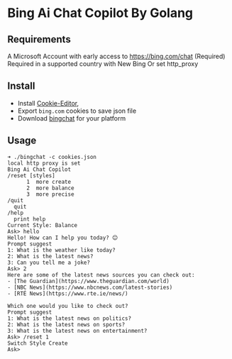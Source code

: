 
# Bing Ai Chat Copilot By Golang 

## Requirements
A Microsoft Account with early access to https://bing.com/chat (Required)  
Required in a supported country with New Bing Or set http_proxy

## Install
- Install [Cookie-Editor](https://chrome.google.com/webstore/detail/cookie-editor/hlkenndednhfkekhgcdicdfddnkalmdm?hl=en),
- Export `bing.com` cookies to save json file
- Download [bingchat](https://github.com/labulakalia/bingchat/releases/latest) for your platform

## Usage
```shell
➜ ./bingchat -c cookies.json
local http proxy is set
Bing Ai Chat Copilot
/reset [styles]
      1  more create
      2  more balance
      3  more precise
/quit
  quit
/help
  print help
Current Style: Balance 
Ask> hello
Hello! How can I help you today? 😊
Prompt suggest
1: What is the weather like today?
2: What is the latest news?
3: Can you tell me a joke?
Ask> 2
Here are some of the latest news sources you can check out:
- [The Guardian](https://www.theguardian.com/world)
- [NBC News](https://www.nbcnews.com/latest-stories)
- [RTÉ News](https://www.rte.ie/news/)

Which one would you like to check out?
Prompt suggest
1: What is the latest news on politics?
2: What is the latest news on sports?
3: What is the latest news on entertainment?
Ask> /reset 1
Switch Style Create
Ask> 
```
